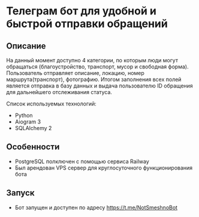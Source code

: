 # Телеграм бот для удобной и быстрой отправки обращений

## Описание
На данный момент доступно 4 категории, по которым люди могут обращаться
(благоустройство, транспорт, мусор и свободная форма). Пользователь отправляет
описание, локацию, номер маршрута(транспорт), фотографию. Итогом заполнения всех
полей является отправка в базу данных и выдача пользователю ID обращения для 
дальнейшего отслеживания статуса. 

Список используемых технологий:
- Python
- Aiogram 3
- SQLAlchemy 2

## Особенности
- PostgreSQL полключен с помощью сервиса Railway
- Был арендован VPS сервер для круглосуточного функционирования бота

## Запуск
- Бот запущен и доступен по адресу https://t.me/NotSmeshnoBot